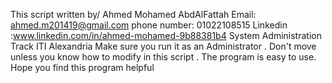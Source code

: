 This script written by/ Ahmed Mohamed AbdAlFattah 
Email: ahmed.m201419@gmail.com
phone number: 01022108515
Linkedin :www.linkedin.com/in/ahmed-mohamed-9b88381b4
System Administration Track ITI Alexandria 
Make sure you run it as an Administrator .
Don't move unless you know how to  modify  in this script .
The program is easy to use.
Hope you find this program helpful

